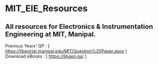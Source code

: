 # MIT_EIE_Resources
## All resources for Electronics & Instrumentation Engineering at MIT, Manipal.

Previous Years' QP : [ https://libportal.manipal.edu/MIT/Question%20Paper.aspx ] <br/>
Download eBooks : [ https://libgen.gs/ ] 
